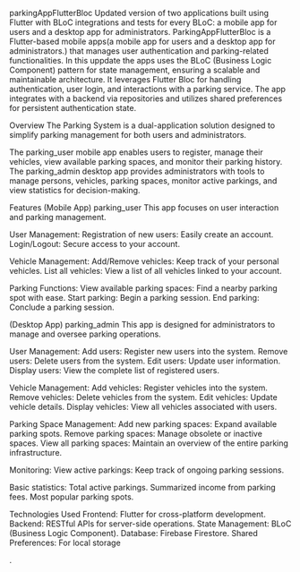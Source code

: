 parkingAppFlutterBloc
Updated version of two applications built using Flutter with BLoC integrations and tests for every BLoC: a mobile app for users and a desktop app for administrators. ParkingAppFlutterBloc is a Flutter-based mobile apps(a mobile app for users and a desktop app for administrators.) that manages user authentication and parking-related functionalities. In this uppdate the apps uses the BLoC (Business Logic Component) pattern for state management, ensuring a scalable and maintainable architecture. It leverages Flutter Bloc for handling authentication, user login, and interactions with a parking service. The app integrates with a backend via repositories and utilizes shared preferences for persistent authentication state.

Overview
The Parking System is a dual-application solution designed to simplify parking management for both users and administrators.

The parking_user mobile app enables users to register, manage their vehicles, view available parking spaces, and monitor their parking history. The parking_admin desktop app provides administrators with tools to manage persons, vehicles, parking spaces, monitor active parkings, and view statistics for decision-making.

Features
(Mobile App) parking_user
This app focuses on user interaction and parking management.

User Management:
Registration of new users: Easily create an account.
Login/Logout: Secure access to your account.

Vehicle Management:
Add/Remove vehicles: Keep track of your personal vehicles. List all vehicles: View a list of all vehicles linked to your account.

Parking Functions:
View available parking spaces: Find a nearby parking spot with ease. Start parking: Begin a parking session. End parking: Conclude a parking session.

(Desktop App) parking_admin
This app is designed for administrators to manage and oversee parking operations.

User Management:
Add users: Register new users into the system. Remove users: Delete users from the system. Edit users: Update user information. Display users: View the complete list of registered users.

Vehicle Management:
Add vehicles: Register vehicles into the system. Remove vehicles: Delete vehicles from the system. Edit vehicles: Update vehicle details. Display vehicles: View all vehicles associated with users.

Parking Space Management:
Add new parking spaces: Expand available parking spots. Remove parking spaces: Manage obsolete or inactive spaces. View all parking spaces: Maintain an overview of the entire parking infrastructure.

Monitoring:
View active parkings: Keep track of ongoing parking sessions.

Basic statistics:
Total active parkings. Summarized income from parking fees. Most popular parking spots.

Technologies Used
Frontend: Flutter for cross-platform development. Backend: RESTful APIs for server-side operations. State Management: BLoC (Business Logic Component). Database: Firebase Firestore. Shared Preferences: For local storage 

.
